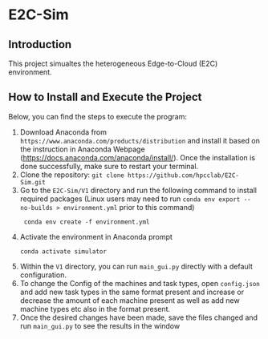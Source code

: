 # E2C-Sim
## Introduction
This project simualtes the heterogeneous Edge-to-Cloud (E2C) environment. 
## How to Install and Execute the Project
Below, you can find the steps to execute the program:
1. Download Anaconda from ``` https://www.anaconda.com/products/distribution ``` and install it based on the instruction in Anaconda Webpage (https://docs.anaconda.com/anaconda/install/). Once the installation is done successfully, make sure to restart your terminal.
2. Clone the repository:
```git clone https://github.com/hpcclab/E2C-Sim.git ```
3. Go to the ```E2C-Sim/V1``` directory and run the following command to install required packages (Linux users may need to run `conda env export --no-builds > environment.yml` prior to this command)
   ```
    conda env create -f environment.yml
    ```
4. Activate the environment in Anaconda prompt
   ```
   conda activate simulator
   ```
4. Within the ``` V1 ``` directory, you can run ``` main_gui.py ``` directly with a default configuration.
5. To change the Config of the machines and task types, open ``` config.json ``` and add new task types in the same format present and increase or decrease the amount of each machine present as well as add new machine types etc also in the format present.
6. Once the desired changes have been made, save the files changed and run ``` main_gui.py ``` to see the results in the window 
